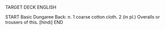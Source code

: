 TARGET DECK
ENGLISH

START
Basic
Dungaree
Back: n. 1 coarse cotton cloth. 2 (in pl.) Overalls or trousers of this. [hindi]
END
